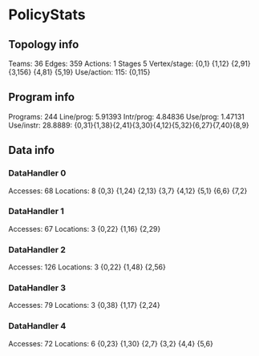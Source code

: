 # PolicyStats
## Topology info
Teams:		36
Edges:		359
Actions:	1
Stages		5
Vertex/stage:	{0,1} {1,12} {2,91} {3,156} {4,81} {5,19} 
Use/action:	115: {0,115} 

## Program info
Programs:	244
Line/prog:	5.91393
Intr/prog:	4.84836
Use/prog:	1.47131
Use/instr:	28.8889: {0,31}{1,38}{2,41}{3,30}{4,12}{5,32}{6,27}{7,40}{8,9}

## Data info

### DataHandler 0
Accesses:	68
Locations:	8
{0,3} {1,24} {2,13} {3,7} {4,12} {5,1} {6,6} {7,2} 

### DataHandler 1
Accesses:	67
Locations:	3
{0,22} {1,16} {2,29} 

### DataHandler 2
Accesses:	126
Locations:	3
{0,22} {1,48} {2,56} 

### DataHandler 3
Accesses:	79
Locations:	3
{0,38} {1,17} {2,24} 

### DataHandler 4
Accesses:	72
Locations:	6
{0,23} {1,30} {2,7} {3,2} {4,4} {5,6} 